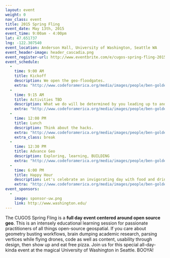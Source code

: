 ```yaml
---
layout: event
weight: 0
nav_class: event
title: 2015 Spring Fling
event_date: May 13th, 2015
event_time: 9:00am - 4:00pm
lat: 47.651737
lng: -122.307540
event_location: Anderson Hall, University of Washington, Seattle WA
event_header-image: header_cascadia.png
event_register-url: http://www.eventbrite.com/e/cugos-spring-fling-2015-tickets-16426769911
event_schedule:
  -
    time: 9:00 AM
    title: Kickoff
    description: We open the geo-floodgates.
    extra: "http://www.codeforamerica.org/media/images/people/ben-golder.jpg"
  -
    time: 9:15 AM
    title: Activities TBD
    description: What we do will be determined by you leading up to and on the day of the event. So far, CUGOSians have expressed interest in a combination of talks and hands on, collaborative projects. Stay tuned or make a proposal!
    extra: "http://www.codeforamerica.org/media/images/people/ben-golder.jpg"
  -
    time: 12:00 PM
    title: Lunch
    description: Think about the hacks.
    extra: "http://www.codeforamerica.org/media/images/people/ben-golder.jpg"
    extra_class: break
  -
    time: 12:30 PM
    title: Advance Geo
    description: Exploring, learning, BUILDING
    extra: "http://www.codeforamerica.org/media/images/people/ben-golder.jpg"
  -
    time: 6:00 PM
    title: Happy Hour
    description: Let's celebrate an invigorating day with food and drink in Seattle's historic U-District
    extra: "http://www.codeforamerica.org/media/images/people/ben-golder.jpg"
event_sponsors:
  -
    image: sponsor-uw.png
    link: http://www.washington.edu/
---
```


The CUGOS Spring Fling is a **full day event centered around open source geo**. This is an intensely educational learning session for passionate practitioners of all things open-source geospatial. If you care about geometry busting workflows, brain dumping academic research, parsing vertices while flying drones, code as well as content, usability through design, then show up and eat free pizza. Join us for this special all-day-kinda event at the magical University of Washington in Seattle. BOOYA!
